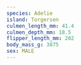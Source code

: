 ```yaml
---
species: Adelie
island: Torgersen
culmen_length_mm: 41.4
culmen_depth_mm: 18.5
flipper_length_mm: 202
body_mass_g: 3875
sex: MALE
---
```

